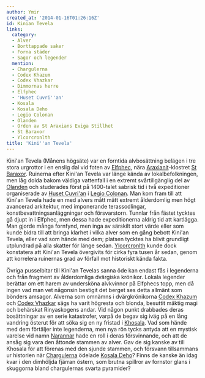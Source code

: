 ```yaml
---
author: Ymir
created_at: '2014-01-16T01:26:16Z'
id: Kinian Tevela
links:
  category:
  - Alver
  - Borttappade saker
  - Forna städer
  - Sagor och legender
  mention:
  - Chargulerna
  - Codex Khazum
  - Codex Vhazkar
  - Dimmornas herre
  - Elfphec
  - 'Huset Cuvri''an'
  - Kosala
  - Kosala Deho
  - Legio Colonan
  - Olanden
  - Orden av St Araxians Eviga Stillhet
  - St Baraxor
  - Ylcorcronlth
title: 'Kini''an Tevela'
---
```


Kini'an Tevela (Månens högsäte) var en forntida alvbosättning belägen i tre stora urgrottor i en
enslig dal vid foten av [Elfphec], nära [Araxianit]-klostret [St Baraxor]. Ruinerna efter Kini'an
Tevela var länge kända av lokalbefolkningen, men låg dolda bakom väldiga vattenfall i en extremt
svårtillgänglig del av [Olanden] och studerades först på 1400-talet sabrisk tid i två expeditioner
organiserade av [Huset Cuvri'an] i [Legio Colonan]. Man kom fram till att Kini'an Tevela hade en med
alvers mått mätt extremt ålderdomlig men högt avancerad arkitektur, med imponerande terassodlingar,
konstbevattningsanläggningar och försvarstorn. Tunnlar från fästet tycktes gå djupt in i Elfphec,
men dessa hade expeditionerna aldrig tid att kartlägga. Man gjorde många fornfynd, men inga av
särskilt stort värde eller som kunde bidra till att bringa klarhet i vilka alver som en gång bebott
Kini'an Tevela, eller vad som hände med dem; platsen tycktes ha blivit grundligt utplundrad på alla
skatter för länge sedan. [Ylcorcronlth] kunde dock konstatera att Kini'an Tevela övergivits för
cirka fyra tusen år sedan, genom att korrelera ruinernas grad av förfall mot historiskt kända fakta.

Övriga pusselbitar till Kini'an Tevelas sanna öde kan endast fås i legenderna och från fragment av
ålderdomliga dvärgiska krönikor. Lokala legender berättar om ett harem av undersköna alvkvinnor på
Elfphecs topp, men då ingen vad man vet någonsin bestigit det berget ses detta allmänt som bönders
amsagor. Alverna som omnämns i dvärgkrönikorna [Codex Khazum] och [Codex Vhazkar] sägs ha varit
högresta och blonda, besuttit mäktig magi och behärskat Rinyaskogens andar. Vid någon punkt
drabbades deras bosättningar av en serie katastrofer, varpå de begav sig iväg på en lång vandring
österut för att söka sig en ny fristad i [Khosala]. Vad som hände med dem förtäljer inte legenderna,
men nya rön tycks antyda att en mystisk varelse vid namn [Narannar] hade en roll i deras
försvinnande, och att de ansåg sig vara den åttonde stammen av alver. Gav de sig kanske av till
Khosala för att förenas med den sjunde stammen, och försvann tillsammans ur historien när
[Chargulerna] ödelade [Kosala Deho]? Finns de kanske än idag kvar i den dimhöljda fjärran östern,
som brutna spillror av fornstor glans i skuggorna bland chargulernas svarta pyramider?

  [Elfphec]: Elfphec
  [Araxianit]: Orden_av_St_Araxians_Eviga_Stillhet
  [St Baraxor]: St_Baraxor
  [Olanden]: Olanden
  [Huset Cuvri'an]: Huset_Cuvrian
  [Legio Colonan]: Legio_Colonan
  [Ylcorcronlth]: Ylcorcronlth
  [Codex Khazum]: Codex_Khazum
  [Codex Vhazkar]: Codex_Vhazkar
  [Khosala]: Kosala
  [Narannar]: Dimmornas_herre
  [Chargulerna]: Chargulerna
  [Kosala Deho]: Kosala_Deho